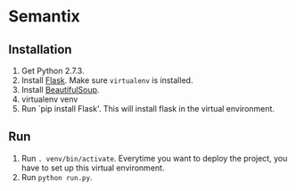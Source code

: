 Semantix
========

Installation
------------

1. Get Python 2.7.3.
2. Install [Flask](http://flask.pocoo.org/docs/installation/ "Flask"). Make sure `virtualenv` is 
installed.
3. Install [BeautifulSoup](http://www.crummy.com/software/BeautifulSoup/bs4/doc/ "BeautifulSoup").
4. virtualenv venv
5. Run `pip install Flask'. This will install flask in the virtual environment.

Run
---

1. Run `. venv/bin/activate`. Everytime you want to deploy the project, you have to set up this 
virtual environment.
2. Run `python run.py`.


